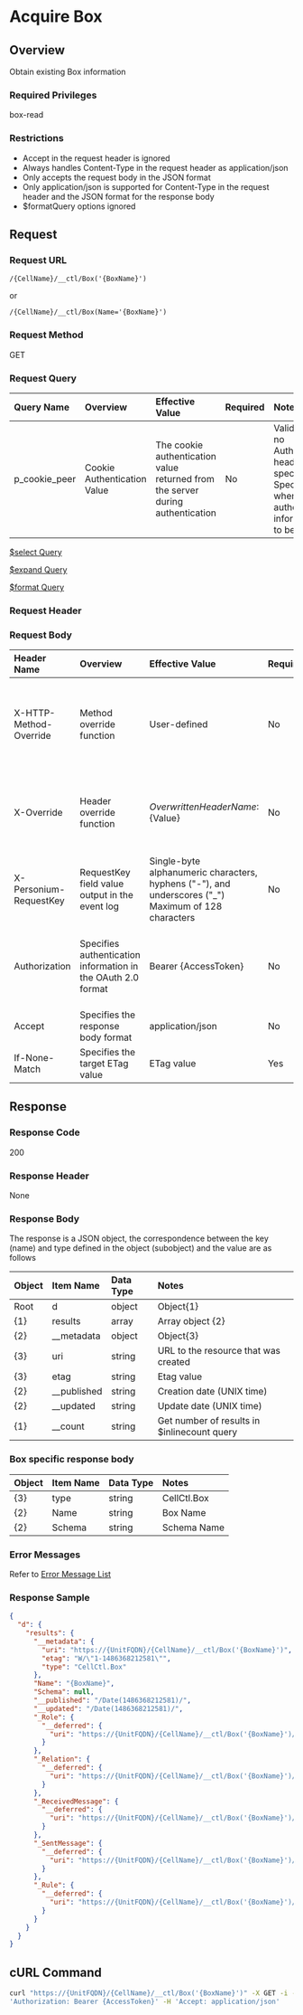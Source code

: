 # Acquire Box

## Overview

Obtain existing Box information

### Required Privileges

box-read

### Restrictions

* Accept in the request header is ignored
* Always handles Content-Type in the request header as application/json
* Only accepts the request body in the JSON format
* Only application/json is supported for Content-Type in the request header and the JSON format for the response body
* $formatQuery options ignored


## Request

### Request URL

```
/{CellName}/__ctl/Box('{BoxName}')
```

or 

```
/{CellName}/__ctl/Box(Name='{BoxName}')
```

### Request Method

GET

### Request Query

|Query Name|Overview|Effective Value|Required|Notes|
|:--|:--|:--|:--|:--|
|p_cookie_peer|Cookie Authentication Value|The cookie authentication value returned from the server during authentication|No|Valid only if no Authorization header specified<br>Specify this when cookie authentication information is to be used|

[$select  Query](406_Select_Query.md)

[$expand  Query](405_Expand_Query.md)

[$format  Query](404_Format_Query.md)

### Request Header

### Request Body

|Header Name|Overview|Effective Value|Required|Notes|
|:--|:--|:--|:--|:--|
|X-HTTP-Method-Override|Method override function|User-defined|No|If you specify this value when requesting with the POST method, the specified value will be used as a method.|
|X-Override|Header override function|${OverwrittenHeaderName}:${Value}|No|Overwrite normal HTTP header value. To overwrite multiple headers, specify multiple X-Override headers.|
|X-Personium-RequestKey|RequestKey field value output in the event log|Single-byte alphanumeric characters, hyphens ("-"), and underscores ("_")<br>Maximum of 128 characters|No|PCS-${UNIXtime} by default|
|Authorization|Specifies authentication information in the OAuth 2.0 format|Bearer {AccessToken}|No|* Authentication tokens are the tokens acquired using the Authentication Token Acquisition API|
|Accept|Specifies the response body format|application/json|No|[application/json] by default|
|If-None-Match|Specifies the target ETag value|ETag value|Yes|Not compatible|


## Response

### Response Code

200

### Response Header

None

### Response Body

The response is a JSON object, the correspondence between the key (name) and type defined in the object (subobject) and the value are as follows

|Object|Item Name|Data Type|Notes|
|:--|:--|:--|:--|
|Root|d|object|Object{1}|
|{1}|results|array|Array object {2}|
|{2}|__metadata|object|Object{3}|
|{3}|uri|string|URL to the resource that was created|
|{3}|etag|string|Etag value|
|{2}|__published|string|Creation date (UNIX time)|
|{2}|__updated|string|Update date (UNIX time)|
|{1}|__count|string|Get number of results in $inlinecount query|

### Box specific response body

|Object|Item Name|Data Type|Notes|
|:--|:--|:--|:--|
|{3}|type|string|CellCtl.Box|
|{2}|Name|string|Box Name|
|{2}|Schema|string|Schema Name|

### Error Messages

Refer to [Error Message List](004_Error_Messages.md)

### Response Sample

```JSON
{
  "d": {
    "results": {
      "__metadata": {
        "uri": "https://{UnitFQDN}/{CellName}/__ctl/Box('{BoxName}')",
        "etag": "W/\"1-1486368212581\"",
        "type": "CellCtl.Box"
      },
      "Name": "{BoxName}",
      "Schema": null,
      "__published": "/Date(1486368212581)/",
      "__updated": "/Date(1486368212581)/",
      "_Role": {
        "__deferred": {
          "uri": "https://{UnitFQDN}/{CellName}/__ctl/Box('{BoxName}')/_Role"
        }
      },
      "_Relation": {
        "__deferred": {
          "uri": "https://{UnitFQDN}/{CellName}/__ctl/Box('{BoxName}')/_Relation"
        }
      },
      "_ReceivedMessage": {
        "__deferred": {
          "uri": "https://{UnitFQDN}/{CellName}/__ctl/Box('{BoxName}')/_ReceivedMessage"
        }
      },
      "_SentMessage": {
        "__deferred": {
          "uri": "https://{UnitFQDN}/{CellName}/__ctl/Box('{BoxName}')/_SentMessage"
        }
      },
      "_Rule": {
        "__deferred": {
          "uri": "https://{UnitFQDN}/{CellName}/__ctl/Box('{BoxName}')/_Rule"
        }
      }
    }
  }
}
```


## cURL Command

```sh
curl "https://{UnitFQDN}/{CellName}/__ctl/Box('{BoxName}')" -X GET -i -H \
'Authorization: Bearer {AccessToken}' -H 'Accept: application/json'
```



